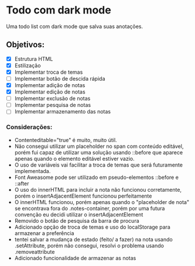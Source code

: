 # Todo com dark mode
  Uma todo list com dark mode que salva suas anotações.

## Objetivos:
 - [x] Estrutura HTML
 - [x] Estilização
 - [x] Implementar troca de temas
 - [ ] Implementar botão de descida rápida
 - [x] Implementar adição de notas
 - [x] Implementar edição de notas
 - [ ] Implementar exclusão de notas
 - [ ] Implementar pesquisa de notas
 - [ ] Implementar armazenamento das notas
 
 ### Considerações:
 - Contenteditable="true" é muito, muito útil.
 - Não consegui utilizar um placeholder no span com conteúdo editável, porém fui capaz de utilizar uma solução usando ::before que aparece apenas quando o elemento editável estiver vazio.
 - O uso de variáveis vai facilitar a troca de temas que será futuramente implementada.
 - Font Aweasome pode ser utilizado em pseudo-elementos ::before e ::after
 - O uso do innerHTML para incluir a nota não funcionou corretamente, porém o insertAdjacentElement funcionou perfeitamente
- O innerHTML funcionou, porém apenas quando o "placeholder de nota" se encontrava fora do .notes-container, porém por uma futura convenção eu decidi utilizar o insertAdjacentElement
- Removido o botão de pesquisa da barra de procura
- Adicionado opção de troca de temas e uso do localStorage para armazenar a preferência
- tentei salvar a mudança de estado (feito/ a fazer) na nota usando .setAttribute, porém não consegui, resolvi o problema usando .removeattribute
- Adicionado funcionalidade de armazenar as notas